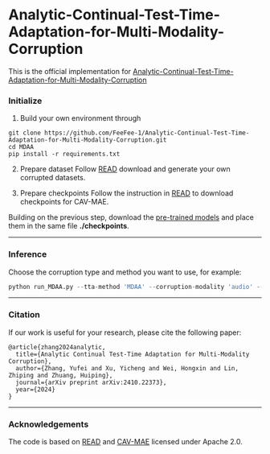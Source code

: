 # Analytic-Continual-Test-Time-Adaptation-for-Multi-Modality-Corruption

This is the official implementation for [Analytic-Continual-Test-Time-Adaptation-for-Multi-Modality-Corruption](https://arxiv.org/abs/2410.22373)

### Initialize
1. Build your own environment through
```ubuntu
git clone https://github.com/FeeFee-1/Analytic-Continual-Test-Time-Adaptation-for-Multi-Modality-Corruption.git
cd MDAA
pip install -r requirements.txt
```

2. Prepare dataset
Follow [READ](https://github.com/XLearning-SCU/2024-ICLR-READ) download and generate your own corrupted datasets.

3. Prepare checkpoints
Follow the instruction in [READ](https://github.com/XLearning-SCU/2024-ICLR-READ) to download checkpoints for CAV-MAE.

Building on the previous step, download the [pre-trained models](https://drive.google.com/file/d/1Im6bs4UevadmY0pFWs3BWsgc2b30HA2o/view?usp=drive_link) and place them in the same file **./checkpoints**.

---
### Inference
Choose the corruption type and method you want to use, for example:
```python
python run_MDAA.py --tta-method 'MDAA' --corruption-modality 'audio' --batch-size 1 --MDAApretrained True
```

---
### Citation
If our work is useful for your research, please cite the following paper:
```
@article{zhang2024analytic,
  title={Analytic Continual Test-Time Adaptation for Multi-Modality Corruption},
  author={Zhang, Yufei and Xu, Yicheng and Wei, Hongxin and Lin, Zhiping and Zhuang, Huiping},
  journal={arXiv preprint arXiv:2410.22373},
  year={2024}
}
```

---
### Acknowledgements
The code is based on [READ](https://github.com/XLearning-SCU/2024-ICLR-READ) and [CAV-MAE](https://github.com/YuanGongND/cav-mae?tab=readme-ov-file#pretrained-models) licensed under Apache 2.0.
